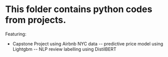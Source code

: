 
# This folder contains python codes from projects. 
Featuring: 
  - Capstone Project using Airbnb NYC data
   -- predictive price model using Lightgbm
   -- NLP review labelling using DistilBERT
  
